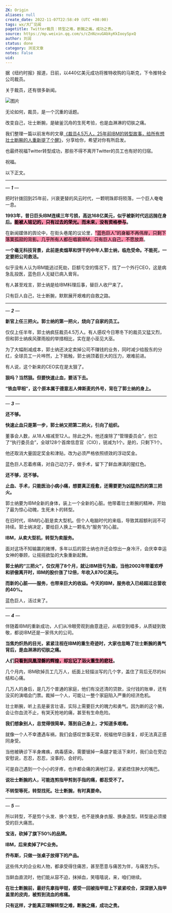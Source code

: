 ```yaml
---
ZK: Origin
aliases: null
create_date: 2022-11-07T22:58:49 (UTC +08:00)
tags: wx/大厂见闻
pagetitle: Twitter裁员：转型之难，断腕之痛，成功之贵。
source: https://mp.weixin.qq.com/s/cZnNzxuGAbkyKkIooySpxQ
author: 刘润
status: done 
category: 浏览文章
notes: False
uid: 
---
```


据《纽约时报》报道，日前，以440亿美元成功将推特收购的马斯克，下令推特全公司裁员。

关于裁员，还有很多新闻。

![图片](https://mmbiz.qpic.cn/mmbiz_jpg/Eia1pKbzLGbQ6caiacSkojmQclaLicapeEib1YrmWiaRd0XH7XGlWZO7QBEruJxBIibhPSgwTicAZlLjSHud9sjORibeBA/640?wx_fmt=jpeg&wxfrom=5&wx_lazy=1&wx_co=1)

无论如何，裁员，是一个沉重的话题。

改变自己，壮士断腕，是破釜沉舟的生死考验，也是血淋淋的切肤之痛。

我们整理一篇以前发布的文章[《裁员4.5万人，25年前IBM的转型故事，给所有想壮士断腕的人重新提了个醒》](http://mp.weixin.qq.com/s?__biz=MjM5NjM5MjQ4MQ==&mid=2651612752&idx=1&sn=a5cda2d7e84fd905362e9f4810a7bcbc&chksm=bd113d1e8a66b408b33732aa3ec344a9ca32f9a31e4c0fb960603a2874e6837eb93851771a92&scene=21#wechat_redirect)，分享给你，希望对你有所启发。

也最终祝福Twitter转型成功，那些不得不离开Twitter的员工也有好的归宿。

祝福。

以下正文。

___

_—_ _****1****_ _—_

把时针拨回到25年前，兴衰更替的风云时代，一颗明珠即将陨落，一个巨人奄奄一息。

**1993年，昔日巨头IBM连续三年亏损，高达168亿美元，似乎被新时代远远抛在身后。<mark style="background: #FF5582A6;">能被人铭记的，只有过去的荣光。而未来，没有资格参与</mark>。**

在新闻媒体的舆论中，在街头巷尾的议论里，<mark style="background: #FF5582A6;">“蓝色巨人”的身躯不再伟岸，只剩下落寞孤寂的背影。几乎所有人都在唱衰IBM，只有巨人自己，不愿放弃</mark>。

**一个毫无科技背景，此前是卖烟草和饼干的中年人郭士纳，临危受命。不能死，一定要把公司救活。**

似乎没有人认为IBM能逃过死劫，巨额亏空的情况下，找了一个外行CEO，这是病急乱投医，蓝色巨人无疑已病入膏肓。

有人甚至戏言，郭士纳是给IBM料理后事，替巨人收尸来了。

只有巨人自己，壮士断腕，默默展开艰难的自救之路。

___

_—_ _**2**_ _—_

**新官上任三把火。郭士纳的第一把火，烧向了自家的员工。**  

仅仅上任半年，郭士纳疯狂裁员4.5万人。有人感叹今日寒冬下的裁员又猛又烈，但和郭士纳疾风骤雨般的举措相比，实在是小巫见大巫。

为了大幅削减成本，郭士纳还决定卖掉公司不赚钱的业务，同时减少给股东的分红，全球员工一片哗然，上下抵触，郭士纳顶着巨大的压力，艰难前进。

有人说，这个新来的CEO实在是太狠了。

**狠吗？当然狠。但要快速止血，要活下去。**

**“铁血宰相”，这个原本属于德意志人俾斯麦的外号，背在了郭士纳的身上。**

___

_—_ _**3**_ _—_

**还不够。**

**快速止血只是第一步，郭士纳又把第二把火，引向了组织。**

董事会人数，从18人缩减至12人。除此之外，他还废除了“管理委员会”，创立了“执行委员会”，全球128个首席信息官（CIO），锐减为1个。是的，只剩下1个。

他还取消大量固定奖金和津贴，改为必须严格依照绩效的浮动奖金。

蓝色巨人忍着疼痛，对自己动刀子，做手术，留下了鲜血淋漓的猩红色。

**还不够，还不够。**

**止血、手术，只能医治小病小痛，想要真正痊愈，还需要更为凶猛热烈的第三把火。**

郭士纳要为IBM全新的身体，装上一个全新的心脏。他带着壮士断腕的精神，开始了最为惊心动魄，生死未卜的转型。

在旧时代，IBM的心脏是卖大型机。但个人电脑时代的来临，导致其超额利润不可持续。郭士纳决定，要给巨人换上一颗名为“服务”的心脏。

**IBM，从卖大型机，转型为卖服务。**

面对这场不知输赢的赌博，多年以后的郭士纳也许还会惊出一身冷汗，会庆幸幸运女神的眷顾，让摇摇欲坠的大象重新起舞。

**郭士纳的“三把火”，仅仅用了8个月，就让IBM扭亏为盈，当他2002年带着欢呼和骄傲离开时，IBM的股价涨了12倍，年收入870亿美元。**

**而新的心脏——服务，也带来巨大的收益。今天的IBM，服务收入已经超过总营收的40%。**

蓝色巨人，活过来了。

___

_—_ _**4**_ _—_

伴随着IBM的重新成功，人们从冷眼旁观到曲意逢迎，从唱空到唱多，从质疑到致敬，都说IBM还是一家伟大的公司。

**当焦灼炽热的目光，紧紧注视在IBM的重生奇迹时，大家也忽略了壮士断腕的勇气背后，是血淋淋的切肤之痛。**

**人们<mark style="background: #FF5582A6;">只看到凤凰涅磐的辉煌，却忘记了浴火重生的悲壮</mark>。**

几个月内，IBM砍掉员工几万人，纸面上轻描淡写的几个字，盖住了背后无尽的纠结和心痛。

几万人的身后，是几万个普通的家庭，他们有没还清的贷款，没付钱的账单，还有没买的演唱会门票。裁掉一个人，可能让一整个家庭陷入严重的经济危机。

壮士断腕，听上去是豪言壮语，实际上需要巨大的魄力和勇气。因为断的这个腕，会让你血流不止，有哭天抢地的痛，甚至有生命危险。

**我们想象别人，总觉得很简单，落到自己身上，才知道多艰难。**

就像一个人不幸遭遇车祸，我们会感叹世事无常，祝福他早日康复，却无法真正感同身受。

当他被确诊下半身瘫痪，病毒感染，需要锯掉一条腿才能活下来时，我们会在旁边安慰说，忍忍，忍忍，没事的，会好的。

可是自己遇到一个小小的牙疼，也许都会痛的满地打滚，紧紧捂住肿大的嘴巴。

**说壮士断腕的人，可能连剪指甲剪到手指的痛，都忍受不了。**

**不转型等死，转型找死。壮士断腕，有时真要命。**

___

_—_ _**5**_ _—_

所以转型，不是剪个头发、换个发型，也不是换身衣服、换身造型。转型是必须接受的巨大痛苦。

**宝洁，砍掉了旗下50%的品牌。**

**IBM，后来卖掉了****PC****业务。**

**乔布斯，只做一张桌子放得下的产品。**

这些伟大的企业和人物，都承受得住痛苦，甚至愿意与痛苦为伴，与痛苦为乐。

当鲜血直流时，他们能从容不迫，抹掉血，笑嘻嘻说，来，咱们继续。

**在壮士断腕前，最好先拿指甲钳，感受一回被指甲钳上下紧紧咬合，深深嵌入指甲盖里的皮肉，被剪到流血的疼痛。**

**只有这样，才能真正理解转型之难，断腕之痛，成功之贵。**
